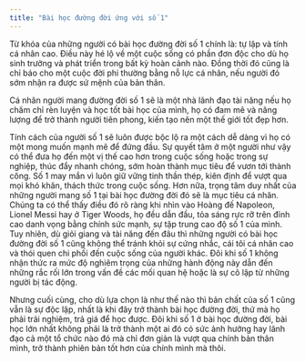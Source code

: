 ```yaml
---
title: "Bài học đường đời ứng với số 1"
---
```


Từ khóa của những người có bài học đường đời số 1 chính là: tự lập và tính cá nhân cao. Điều này hé lộ về một cuộc sống có phần đơn độc cho dù họ sinh trưởng và phát triển trong bất kỳ hoàn cảnh nào. Đồng thời đó cũng là chỉ báo cho một cuộc đời phi thường bằng nỗ lực cá nhân, nếu người đó sớm nhận ra được sứ mệnh của bản thân. 

Cá nhân người mang đường đời số 1 sẽ là một nhà lãnh đạo tài năng nếu họ chăm chỉ rèn luyện và học tốt bài học của mình, họ có đam mê và năng lượng để trở thành người tiên phong, kiến tạo nên một thế giới tốt đẹp hơn. 

Tính cách của người số 1 sẽ luôn được bộc lộ ra một cách dễ dàng vì họ có một mong muốn mạnh mẽ để đứng đầu. Sự quyết tâm ở một người như vậy có thể đưa họ đến một vị thế cao hơn trong cuộc sống hoặc trong sự nghiệp, thúc đẩy nhanh chóng, sớm hoàn thành mục tiêu để vươn tới thành công. Số 1 may mắn vì luôn giữ vững tinh thần thép, kiên định để vượt qua mọi khó khăn, thách thức trong cuộc sống. Hơn nữa, trọng tâm duy nhất của những người mang số 1 tại bài học đường đời đó sẽ là mục tiêu cá nhân. Chúng ta có thể thấy điều đó rõ ràng khi nhìn vào Hoàng đế Napoleon,  Lionel Messi hay ở Tiger Woods, họ đều dẫn đầu, tỏa sáng rực rỡ trên đỉnh cao danh vọng bằng chính sức mạnh, sự tập trung cao độ số 1 của mình. Tuy nhiên, dù giỏi giang và tài năng đến đâu thì những người có bài học đường đời số 1 cũng không thể tránh khỏi sự cứng nhắc, cái tôi cá nhân cao và thói quen chi phối đến cuộc sống của người khác. Đôi khi số 1 không nhận thức ra mức độ nghiêm trọng của những hành động này dẫn đến những rắc rối lớn trong vấn đề các mối quan hệ hoặc là sự cô lập từ những người bị tác động. 

Nhưng cuối cùng, cho dù lựa chọn là như thế nào thì bản chất của số 1 cũng vẫn là sự độc lập, nhất là khi đây trở thành bài học đường đời, thứ mà họ phải trải nghiệm, trả giá để học được. Đôi khi số 1 ở bài học đường đời, bài học lớn nhất không phải là trở thành một ai đó có sức ảnh hưởng hay lãnh đạo cả một tổ chức nào đó mà chỉ đơn giản là vượt qua chính bản thân mình, trở thành phiên bản tốt hơn của chính mình mà thôi. 
